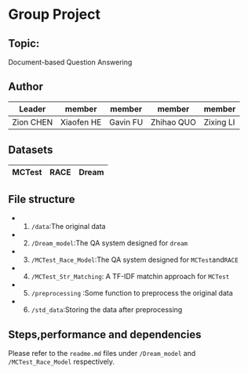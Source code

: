 # Group Project


## Topic: 
Document-based Question Answering

## Author
| Leader | member | member | member | member |
| --------------------  | ---------- | ------------- | ------ | ---- |
| Zion CHEN  | Xiaofen HE     | Gavin FU          | Zhihao QUO      | Zixing LI|

## Datasets
| MCTest | RACE | Dream |
| --------------------  | ---------- | ------------- |


## File structure

- 1.	```/data```:The original data
- 2.	```/Dream_model```:The QA system designed for ```dream```
- 3.	```/MCTest_Race_Model```:The QA system designed for ```MCTest```and```RACE```
- 4.    ```/MCTest_Str_Matching```: A TF-IDF matchin approach for ```MCTest```
- 5.	```/preprocessing``` :Some function to preprocess the original data
- 6.	```/std_data```:Storing the data after preprocessing
        
## Steps,performance and dependencies

Please refer to the ```readme.md``` files under ```/Dream_model``` and ```/MCTest_Race_Model``` respectively.
        

